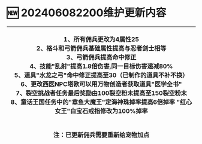 # 🆕 202406082200维护更新内容

| <p>1、所有佣兵更改为4属性25<br>2、格斗和弓箭佣兵基础属性提高与忍者剑士相等<br>3、弓箭佣兵提高命中修正<br>4、技能"乱射"提高1.8倍伤害,同一目标伤害递减80%<br>5、道具"水龙之弓"命中修正提高至30（已制作的道具不补不换）<br>6、更改西医NPC塔欧可以用万物创造者获取道具"医学全书"<br>7、裂空挑战者任务最后奖励由100裂空粉末提高至150裂空粉末<br>8、童话王国任务中的"章鱼大魔王"定海神珠掉率提高6倍掉率 "红心女王"白宝石戒指修改为100%掉率<br><br><br>注：已更新佣兵需要重新给宠物加点</p> |
| ---------------------------------------------------------------------------------------------------------------------------------------------------------------------------------------------------------------------------------------------------------------------------------------- |
